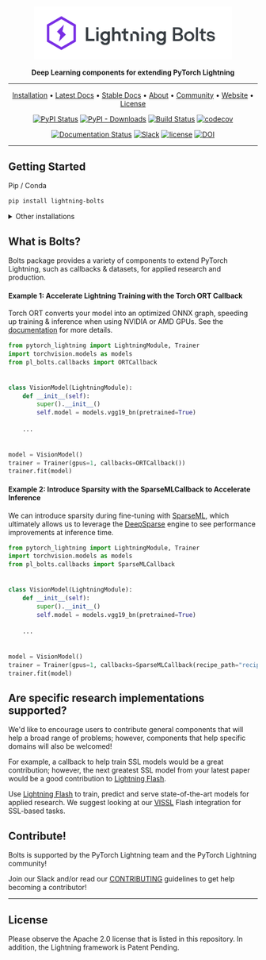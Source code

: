 <div align="center">

<img src="docs/source/_images/logos/bolts_logo.png" width="400px">

**Deep Learning components for extending PyTorch Lightning**

______________________________________________________________________

<p align="center">
  <a href="#install">Installation</a> •
  <a href="https://lightning-bolts.readthedocs.io/en/latest/">Latest Docs</a> •
  <a href="https://lightning-bolts.readthedocs.io/en/stable/">Stable Docs</a> •
  <a href="#what-is-bolts">About</a> •
  <a href="#team">Community</a> •
  <a href="https://www.lightning.ai/">Website</a> •
  <a href="#license">License</a>
</p>

[![PyPI Status](https://badge.fury.io/py/lightning-bolts.svg)](https://badge.fury.io/py/lightning-bolts)
[![PyPI - Downloads](https://img.shields.io/pypi/dm/lightning-bolts)](https://pepy.tech/project/lightning-bolts)
[![Build Status](https://dev.azure.com/Lightning-AI/compatibility/_apis/build/status%2Fprojects%2FLightning-Universe.Bolts?branchName=master)](https://dev.azure.com/Lightning-AI/compatibility/_build/latest?definitionId=51&branchName=master)
[![codecov](https://codecov.io/gh/Lightning-Universe/lightning-bolts/branch/master/graph/badge.svg?token=O8p0qhvj90)](https://codecov.io/gh/Lightning-Universe/lightning-bolts)

[![Documentation Status](https://readthedocs.org/projects/lightning-bolts/badge/?version=latest)](https://lightning-bolts.readthedocs.io/en/latest/)
[![Slack](https://img.shields.io/badge/slack-chat-green.svg?logo=slack)](https://www.pytorchlightning.ai/community)
[![license](https://img.shields.io/badge/License-Apache%202.0-blue.svg)](https://github.com/PytorchLightning/lightning-bolts/blob/master/LICENSE)
[![DOI](https://zenodo.org/badge/250025410.svg)](https://zenodo.org/badge/latestdoi/250025410)

</div>

______________________________________________________________________

## Getting Started

Pip / Conda

```bash
pip install lightning-bolts
```

<details>
  <summary>Other installations</summary>

Install bleeding-edge (no guarantees)

```bash
pip install https://github.com/Lightning-Universe/lightning-bolts/archive/refs/heads/master.zip
```

To install all optional dependencies

```bash
pip install lightning-bolts["extra"]
```

</details>

## What is Bolts?

Bolts package provides a variety of components to extend PyTorch Lightning, such as callbacks & datasets, for applied research and production.

#### Example 1: Accelerate Lightning Training with the Torch ORT Callback

Torch ORT converts your model into an optimized ONNX graph, speeding up training & inference when using NVIDIA or AMD GPUs. See the [documentation](https://lightning-bolts.readthedocs.io/en/latest/callbacks/torch_ort.html) for more details.

```python
from pytorch_lightning import LightningModule, Trainer
import torchvision.models as models
from pl_bolts.callbacks import ORTCallback


class VisionModel(LightningModule):
    def __init__(self):
        super().__init__()
        self.model = models.vgg19_bn(pretrained=True)

    ...


model = VisionModel()
trainer = Trainer(gpus=1, callbacks=ORTCallback())
trainer.fit(model)
```

#### Example 2: Introduce Sparsity with the SparseMLCallback to Accelerate Inference

We can introduce sparsity during fine-tuning with [SparseML](https://github.com/neuralmagic/sparseml), which ultimately allows us to leverage the [DeepSparse](https://github.com/neuralmagic/deepsparse) engine to see performance improvements at inference time.

```python
from pytorch_lightning import LightningModule, Trainer
import torchvision.models as models
from pl_bolts.callbacks import SparseMLCallback


class VisionModel(LightningModule):
    def __init__(self):
        super().__init__()
        self.model = models.vgg19_bn(pretrained=True)

    ...


model = VisionModel()
trainer = Trainer(gpus=1, callbacks=SparseMLCallback(recipe_path="recipe.yaml"))
trainer.fit(model)
```

## Are specific research implementations supported?

We'd like to encourage users to contribute general components that will help a broad range of problems; however, components that help specific domains will also be welcomed!

For example, a callback to help train SSL models would be a great contribution; however, the next greatest SSL model from your latest paper would be a good contribution to [Lightning Flash](https://github.com/PyTorchLightning/lightning-flash).

Use [Lightning Flash](https://github.com/PyTorchLightning/lightning-flash) to train, predict and serve state-of-the-art models for applied research. We suggest looking at our [VISSL](https://lightning-flash.readthedocs.io/en/latest/integrations/vissl.html) Flash integration for SSL-based tasks.

## Contribute!

Bolts is supported by the PyTorch Lightning team and the PyTorch Lightning community!

Join our Slack and/or read our [CONTRIBUTING](./.github/CONTRIBUTING.md) guidelines to get help becoming a contributor!

______________________________________________________________________

## License

Please observe the Apache 2.0 license that is listed in this repository.
In addition, the Lightning framework is Patent Pending.
